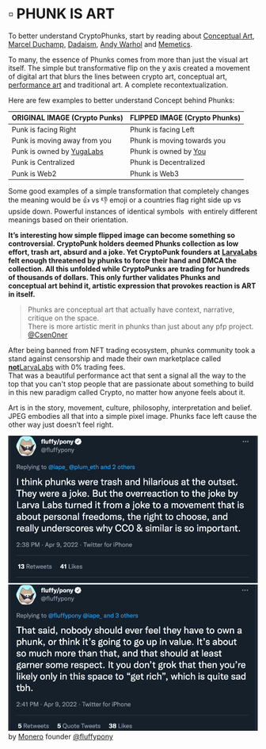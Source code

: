 # ▫ PHUNK IS ART

To better understand CryptoPhunks, start by reading about [Conceptual Art](https://en.wikipedia.org/wiki/Conceptual\_art),[ Marcel Duchamp](https://en.wikipedia.org/wiki/Marcel\_Duchamp), [Dadaism](https://en.wikipedia.org/wiki/Dada), [Andy Warhol](https://en.wikipedia.org/wiki/Andy\_Warhol) and [Memetics](https://en.wikipedia.org/wiki/Memetics).&#x20;

To many, the essence of Phunks comes from more than just the visual art itself. The simple but transformative flip on the y axis created a movement of digital art that blurs the lines between crypto art, conceptual art, [performance art](https://en.wikipedia.org/wiki/Performance\_art) and traditional art. A complete recontextualization.

Here are few examples to better understand Concept behind Phunks:

| ORIGINAL IMAGE (Crypto Punks)                             | FLIPPED IMAGE (Crypto Phunks)                                           |
| --------------------------------------------------------- | ----------------------------------------------------------------------- |
| Punk is facing Right                                      | Phunk is facing Left                                                    |
| Punk is moving away from you                              | Phunk is moving towards you                                             |
| Punk is owned by [YugaLabs](https://twitter.com/yugalabs) | Phunk is owned by [You](https://notlarvalabs.com/cryptophunks/myphunks) |
| Punk is Centralized                                       | Phunk is Decentralized                                                  |
| Punk is Web2                                              | Phunk is Web3                                                           |

Some good examples of a simple transformation that completely changes the meaning would be :thumbsup: vs :thumbsdown: emoji or a countries flag right side up vs upside down. Powerful instances of identical symbols  with entirely different meanings based on their orientation.

**It’s interesting how simple flipped image can become something so controversial. CryptoPunk holders deemed Phunks collection as low effort, trash art, absurd and a joke. Yet CryptoPunk founders at** [**LarvaLabs**](https://www.larvalabs.com/cryptopunks/) **felt enough threatened by phunks to force their hand and DMCA the collection. All this unfolded while CryptoPunks are trading for hundreds of thousands of dollars. This only further validates Phunks and conceptual art behind it, artistic expression that provokes reaction is ART in itself.**

> Phunks are conceptual art that actually have context, narrative, critique on the space. \
> There is more artistic merit in phunks than just about any pfp project. [@CsenOner](https://twitter.com/CsenOner/status/1512709948467257345?s=20\&t=W79OmfK5hl4BrLO6Shkcqg)

After being banned from NFT trading ecosystem, phunks community took a stand against censorship and made their own marketplace called [**not**LarvaLabs](../nll/notlarvalabs/) with 0% trading fees. \
That was a beautiful performance act that sent a signal all the way to the top that you can't stop people that are passionate about something to build in this new paradigm called Crypto, no matter how anyone feels about it.

Art is in the story, movement, culture, philosophy, interpretation and belief. JPEG embodies all that into a simple pixel image. Phunks face left cause the other way just doesn’t feel right.

![](<../.gitbook/assets/Screen Shot 2022-04-10 at 07.36.00.png>)![](<../.gitbook/assets/Screen Shot 2022-04-10 at 07.34.59.png>)\
by [Monero](https://www.getmonero.org/) founder [@fluffypony](https://twitter.com/fluffypony/status/1512771931484864514?s=20\&t=o-U9RXl0pM8qkl02jMBrRw)
